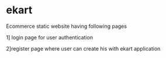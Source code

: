 # ekart

Ecommerce static website having following pages

1] login page
for user authentication

2]register page
where user can create his  with ekart application

